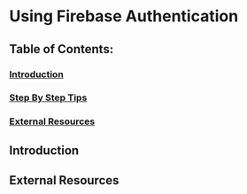# Using Firebase Authentication
## Table of Contents:
### [Introduction](#introduction-1)
### [Step By Step Tips](#Step_By_Step_Tips-1)
### [External Resources](#External_Resources-1)

## Introduction


## External Resources
